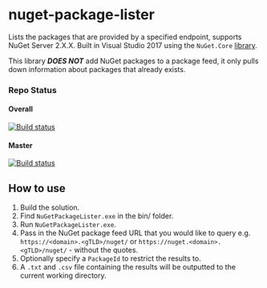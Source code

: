 # nuget-package-lister
Lists the packages that are provided by a specified endpoint, supports NuGet Server 2.X.X. Built in Visual Studio 2017 using the `NuGet.Core` [library](https://github.com/NuGet/NuGet2).

This library ***DOES NOT*** add NuGet packages to a package feed, it only pulls down information about packages that already exists.

### Repo Status
#### Overall
[![Build status](https://ci.appveyor.com/api/projects/status/w7q53cjml7k0t003?svg=true&retina=true)](https://ci.appveyor.com/project/BeigeBadger/nuget-package-lister)

#### Master
[![Build status](https://ci.appveyor.com/api/projects/status/w7q53cjml7k0t003/branch/master?svg=true&retina=true)](https://ci.appveyor.com/project/BeigeBadger/nuget-package-lister)

## How to use

1. Build the solution.
2. Find `NuGetPackageLister.exe` in the bin/ folder.
3. Run `NuGetPackageLister.exe`.
4. Pass in the NuGet package feed URL that you would like to query e.g. `https://<domain>.<gTLD>/nuget/` or 
`https://nuget.<domain>.<gTLD>/nuget/` - without the quotes.
 5. Optionally specify a `PackageId` to restrict the results to.
 6. A `.txt` and `.csv` file containing the results will be outputted to the current working directory.
